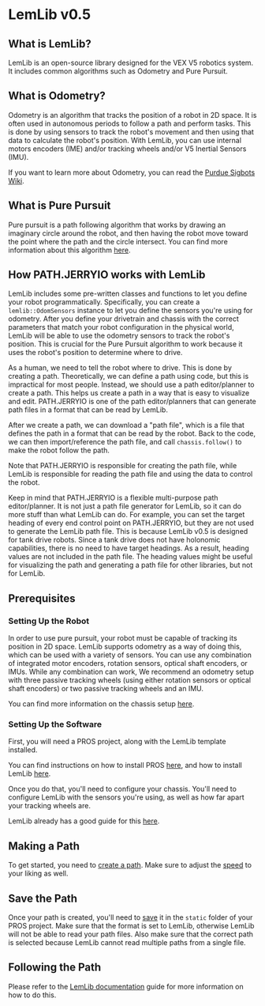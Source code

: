 # LemLib v0.5

## What is LemLib?

LemLib is an open-source library designed for the VEX V5 robotics system. It includes common algorithms such as Odometry and Pure Pursuit.


## What is Odometry?

Odometry is an algorithm that tracks the position of a robot in 2D space. It is often used in autonomous periods to follow a path and perform tasks. This is done by using sensors to track the robot's movement and then using that data to calculate the robot's position. With LemLib, you can use internal motors encoders (IME) and/or tracking wheels and/or V5 Inertial Sensors (IMU).

If you want to learn more about Odometry, you can read the [Purdue Sigbots Wiki](https://wiki.purduesigbots.com/software/odometry).


## What is Pure Pursuit

Pure pursuit is a path following algorithm that works by drawing an imaginary circle around the robot, and then having the robot move toward the point where the path and the circle intersect. You can find more information about this algorithm [here](https://lemlib.github.io/LemLib/md_docs_tutorials_4_pure_pursuit.html#autotoc_md26).

## How PATH.JERRYIO works with LemLib

LemLib includes some pre-written classes and functions to let you define your robot programmatically. Specifically, you can create a `lemlib::OdomSensors` instance to let you define the sensors you're using for odometry. After you define your drivetrain and chassis with the correct parameters that match your robot configuration in the physical world, LemLib will be able to use the odometry sensors to track the robot's position. This is crucial for the Pure Pursuit algorithm to work because it uses the robot's position to determine where to drive.

As a human, we need to tell the robot where to drive. This is done by creating a path. Theoretically, we can define a path using code, but this is impractical for most people. Instead, we should use a path editor/planner to create a path. This helps us create a path in a way that is easy to visualize and edit. PATH.JERRYIO is one of the path editor/planners that can generate path files in a format that can be read by LemLib.

After we create a path, we can download a "path file", which is a file that defines the path in a format that can be read by the robot. Back to the code, we can then import/reference the path file, and call `chassis.follow()` to make the robot follow the path.

Note that PATH.JERRYIO is responsible for creating the path file, while LemLib is responsible for reading the path file and using the data to control the robot.

Keep in mind that PATH.JERRYIO is a flexible multi-purpose path editor/planner. It is not just a path file generator for LemLib, so it can do more stuff than what LemLib can do. For example, you can set the target heading of every end control point on PATH.JERRYIO, but they are not used to generate the LemLib path file. This is because LemLib v0.5 is designed for tank drive robots. Since a tank drive does not have holonomic capabilities, there is no need to have target headings. As a result, heading values are not included in the path file. The heading values might be useful for visualizing the path and generating a path file for other libraries, but not for LemLib.

## Prerequisites

### Setting Up the Robot

In order to use pure pursuit, your robot must be capable of tracking its position in 2D space. LemLib supports odometry as a way of doing this, which can be used with a variety of sensors. You can use any combination of integrated motor encoders, rotation sensors, optical shaft encoders, or IMUs. While any combination can work, We recommend an odometry setup with three passive tracking wheels (using either rotation sensors or optical shaft encoders) or two passive tracking wheels and an IMU.

You can find more information on the chassis setup [here](https://lemlib.github.io/LemLib/md_docs_tutorials_2_setting_up_the_chassis.html#autotoc_md14).

### Setting Up the Software

First, you will need a PROS project, along with the LemLib template installed.

You can find instructions on how to install PROS [here](https://pros.cs.purdue.edu/v5/getting-started/), and how to install LemLib [here](https://lemlib.github.io/LemLib/md_docs_tutorials_1_getting_started.html#autotoc_md10).

Once you do that, you'll need to configure your chassis. You'll need to configure LemLib with the sensors you're using, as well as how far apart your tracking wheels are.

LemLib already has a good guide for this [here](https://lemlib.github.io/LemLib/md_docs_tutorials_2_setting_up_the_chassis.html).

## Making a Path

To get started, you need to [create a path](/docs/getting-started.mdx#create-the-first-path). Make sure to adjust the [speed](/docs/user-guides/concepts.md#bent-rate-and-speed-calculation) to your liking as well.

## Save the Path

Once your path is created, you'll need to [save](/docs/user-guides/user-interface.mdx#menu) it in the `static` folder of your PROS project. Make sure that the format is set to LemLib, otherwise LemLib will not be able to read your path files. Also make sure that the correct path is selected because LemLib cannot read multiple paths from a single file. 

## Following the Path

Please refer to the [LemLib documentation](https://lemlib.readthedocs.io/en/stable/tutorials/7_pure_pursuit.html) guide for more information on how to do this.